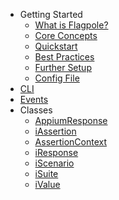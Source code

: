 - Getting Started
  - [What is Flagpole?](about.md)
  - [Core Concepts](concepts.md)
  - [Quickstart](quickstart.md)
  - [Best Practices](best-practices.md)
  - [Further Setup](setup.md)
  - [Config File](config.md)
- [CLI](cli.md)
- [Events](events.md)
- Classes
  - [AppiumResponse](appiumresponse.md)
  - [iAssertion](assertion.md)
  - [AssertionContext](assertion-context.md)
  - [iResponse](iresponse.md)
  - [iScenario](scenario.md)
  - [iSuite](suite.md)
  - [iValue](ivalue.md)
